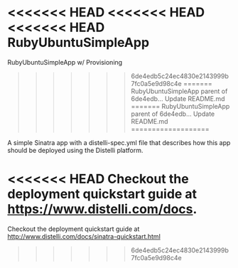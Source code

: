 <<<<<<< HEAD
<<<<<<< HEAD
<<<<<<< HEAD
RubyUbuntuSimpleApp
=======
RubyUbuntuSimpleApp w/ Provisioning
>>>>>>> 6de4edb5c24ec4830e2143999b7fc0a5e9d98c4e
=======
RubyUbuntuSimpleApp
>>>>>>> parent of 6de4edb... Update README.md
=======
RubyUbuntuSimpleApp
>>>>>>> parent of 6de4edb... Update README.md
===================

A simple Sinatra app with a distelli-spec.yml file that describes how this app should be deployed using the Distelli platform.

<<<<<<< HEAD
Checkout the deployment quickstart guide at https://www.distelli.com/docs.
=======
Checkout the deployment quickstart guide at http://www.distelli.com/docs/sinatra-quickstart.html
>>>>>>> 6de4edb5c24ec4830e2143999b7fc0a5e9d98c4e
